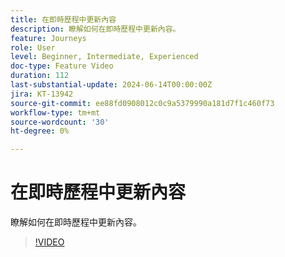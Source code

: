 ```yaml
---
title: 在即時歷程中更新內容
description: 瞭解如何在即時歷程中更新內容。
feature: Journeys
role: User
level: Beginner, Intermediate, Experienced
doc-type: Feature Video
duration: 112
last-substantial-update: 2024-06-14T00:00:00Z
jira: KT-13942
source-git-commit: ee88fd0908012c0c9a5379990a181d7f1c460f73
workflow-type: tm+mt
source-wordcount: '30'
ht-degree: 0%

---
```



# 在即時歷程中更新內容

瞭解如何在即時歷程中更新內容。

>[!VIDEO](https://video.tv.adobe.com/v/3429844/?learn=on)
